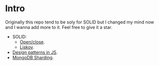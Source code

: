 # Intro

Originally this repo tend to be soly for SOLID but I changed my mind now and I wanna add more to it. Feel free to give it a star.

- SOLID:
  - [Open/close](https://github.com/kasir-barati/clean-code-in-js-ts/tree/open-close-principle-payment-gateway).
  - [Liskov](https://github.com/kasir-barati/clean-code-in-js-ts/tree/liskov-mongoose-dicriminator-base-repository).
- [Design patterns in JS](https://github.com/kasir-barati/clean-code-in-js-ts/tree/js-design-paterns).
- [MongoDB Sharding](https://github.com/kasir-barati/clean-code-in-js-ts/tree/mongodb-sharding).
